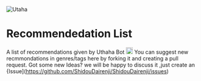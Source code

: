 ![Utaha](https://telegra.ph/file/5cc0598d190950a3a2953.jpg)

# Recommendedation List
A list of recommendations given by Uthaha Bot 
  <a href="https://img.shields.io/badge/Utaha%20Senpai%20Bot-Open%20in%20Telegram-red"> <img src="https://img.shields.io/badge/Utaha%20Bot-Open%20in%20Telegram-red" height="18"></a> 
You can suggest new recmmondations in genres/tags here by forking it and creating a pull request. Got some new Ideas? we will be happy to discuss it ,just create an {Issue](https://github.com/ShidouDairenji/ShidouDairenji/issues)
